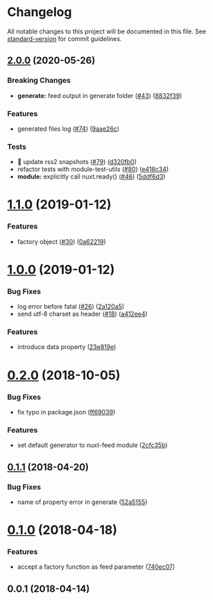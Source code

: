 # Changelog

All notable changes to this project will be documented in this file. See [standard-version](https://github.com/conventional-changelog/standard-version) for commit guidelines.

## [2.0.0](https://github.com/nuxt-community/feed-module/compare/v1.1.0...v2.0.0) (2020-05-26)

### Breaking Changes

* **generate:** feed output in generate folder ([#43](https://github.com/nuxt-community/feed-module/issues/43)) ([8832f39](https://github.com/nuxt-community/feed-module/commit/8832f39))

### Features

* generated files log ([#74](https://github.com/nuxt-community/feed-module/issues/74)) ([9aae26c](https://github.com/nuxt-community/feed-module/commit/9aae26c))

### Tests

* 💍 update rss2 snapshots ([#79](https://github.com/nuxt-community/feed-module/issues/79)) ([d320fb0](https://github.com/nuxt-community/feed-module/commit/d320fb0))
* refactor tests with module-test-utils ([#80](https://github.com/nuxt-community/feed-module/issues/80)) ([e418c34](https://github.com/nuxt-community/feed-module/commit/e418c34))
* **module:** explicitly call nuxt.ready() ([#46](https://github.com/nuxt-community/feed-module/issues/46)) ([5ddf6d3](https://github.com/nuxt-community/feed-module/commit/5ddf6d3))



<a name="1.1.0"></a>
# [1.1.0](https://github.com/nuxt-community/feed-module/compare/v1.0.0...v1.1.0) (2019-01-12)


### Features

* factory object ([#30](https://github.com/nuxt-community/feed-module/issues/30)) ([0a62219](https://github.com/nuxt-community/feed-module/commit/0a62219))



<a name="1.0.0"></a>
# [1.0.0](https://github.com/nuxt-community/feed-module/compare/v0.2.0...v1.0.0) (2019-01-12)


### Bug Fixes

* log error before fatal ([#26](https://github.com/nuxt-community/feed-module/issues/26)) ([2a120a5](https://github.com/nuxt-community/feed-module/commit/2a120a5))
* send utf-8 charset as header ([#18](https://github.com/nuxt-community/feed-module/issues/18)) ([a412ee4](https://github.com/nuxt-community/feed-module/commit/a412ee4))


### Features

* introduce data property ([23e819e](https://github.com/nuxt-community/feed-module/commit/23e819e))



<a name="0.2.0"></a>
# [0.2.0](https://github.com/nuxt-community/feed-module/compare/v0.1.1...v0.2.0) (2018-10-05)


### Bug Fixes

* fix typo in package.json ([ff69039](https://github.com/nuxt-community/feed-module/commit/ff69039))


### Features

* set default generator to nuxt-feed module ([2cfc35b](https://github.com/nuxt-community/feed-module/commit/2cfc35b))



<a name="0.1.1"></a>
## [0.1.1](https://github.com/nuxt-community/feed-module/compare/v0.1.0...v0.1.1) (2018-04-20)


### Bug Fixes

* name of property error in generate ([52a5155](https://github.com/nuxt-community/feed-module/commit/52a5155))



<a name="0.1.0"></a>
# [0.1.0](https://github.com/nuxt-community/feed-module/compare/v0.0.1...v0.1.0) (2018-04-18)


### Features

* accept a factory function as feed parameter ([740ec07](https://github.com/nuxt-community/feed-module/commit/740ec07))



<a name="0.0.1"></a>
## 0.0.1 (2018-04-14)

